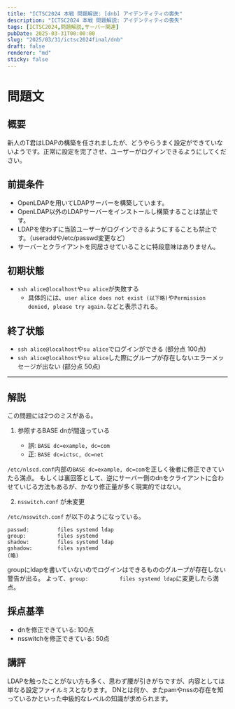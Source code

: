 ```yaml
---
title: "ICTSC2024 本戦 問題解説: [dnb] アイデンティティの喪失"
description: "ICTSC2024 本戦 問題解説: アイデンティティの喪失"
tags: [ICTSC2024,問題解説,サーバー関連]
pubDate: 2025-03-31T00:00:00
slug: "2025/03/31/ictsc2024final/dnb"
draft: false
renderer: "md"
sticky: false
---
```


# 問題文

## 概要
新人のT君はLDAPの構築を任されましたが、どうやらうまく設定ができていないようです。正常に設定を完了させ、ユーザーがログインできるようにしてください。

## 前提条件

- OpenLDAPを用いてLDAPサーバーを構築しています。
- OpenLDAP以外のLDAPサーバーをインストールし構築することは禁止です。
- LDAPを使わずに当該ユーザーがログインできるようにすることも禁止です。（useraddや/etc/passwd変更など）
- サーバーとクライアントを同居させていることに特段意味はありません。

## 初期状態

* `ssh alice@localhost`や`su alice`が失敗する
    * 具体的には、`user alice does not exist (以下略)`や`Permission denied, please try again.`などと表示される。

## 終了状態

* `ssh alice@localhost`や`su alice`でログインができる (部分点 100点)
* `ssh alice@localhost`や`su alice`した際にグループが存在しないエラーメッセージが出ない (部分点 50点)

---

## 解説

この問題には2つのミスがある。

1. 参照するBASE dnが間違っている

    - 誤: `BASE dc=example, dc=com`
    - 正: `BASE dc=ictsc, dc=net`

`/etc/nlscd.conf`内部の`BASE dc=example, dc=com`を正しく後者に修正できていたら満点。
もしくは裏回答として、逆にサーバー側のdnをクライアントに合わせていじる方法もあるが、かなり修正量が多く現実的ではない。

2. `nsswitch.conf` が未変更

`/etc/nsswitch.conf` が以下のようになっている。

```
passwd:         files systemd ldap
group:          files systemd
shadow:         files systemd ldap
gshadow:        files systemd
(略)
```

groupにldapを書いていないのでログインはできるもののグループが存在しない警告が出る。
よって、`group:          files systemd ldap`に変更したら満点。

## 採点基準

- dnを修正できている: 100点
- nsswitchを修正できている: 50点

## 講評

LDAPを触ったことがない方も多く、思わず腰が引きがちですが、内容としては単なる設定ファイルミスとなります。
DNとは何か、またpamやnssの存在を知っているかといった中級的なレベルの知識が求められます。
